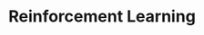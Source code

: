 ---
layout: category
taxonomy: Blogs_Korean_RL
title: "Reinforcement Learning"
permalink: /Blogs_Korean/RL/
author_profile: true
---